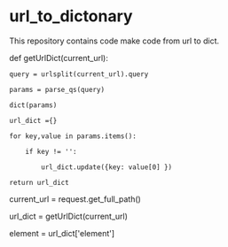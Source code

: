 # url_to_dictonary
This repository contains code make code from url to dict.



def getUrlDict(current_url):

    query = urlsplit(current_url).query
    
    params = parse_qs(query)
    
    dict(params)
    
    url_dict ={}
    
    for key,value in params.items():
    
        if key != '':
        
            url_dict.update({key: value[0] })
            
    return url_dict


current_url = request.get_full_path()

url_dict = getUrlDict(current_url)

element = url_dict['element']
